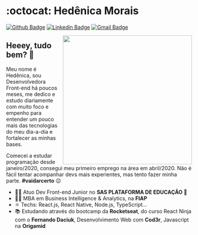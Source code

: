 # :octocat: Hedênica Morais

[![Github Badge](https://img.shields.io/badge/-Github-000?style=flat-square&logo=Github&logoColor=white&link=https://github.com/hedenica)](https://github.com/hedenica)
[![Linkedin Badge](https://img.shields.io/badge/-LinkedIn-blue?style=flat-square&logo=Linkedin&logoColor=white&link=https://www.linkedin.com/in/hedenica/)](https://www.linkedin.com/in/hedenica/)
[![Gmail Badge](https://img.shields.io/badge/-Gmail-c14438?style=flat-square&logo=Gmail&logoColor=white&link=mailto:hedenica@gmail.com)](mailto:hedenica@gmail.com)

<img align="right" width="350" height="350" src="https://www.lynnefinnigan.com/main-asset.svg">

## Heeey, tudo bem?  👋

Meu nome é Hedênica, sou Desenvolvedora Front-end há poucos meses, me dedico e estudo diariamente com muito foco e empenho para entender um pouco mais das tecnologias do meu dia-a-dia e fortalecer as minhas bases.

Comecei a estudar programação desde janeiro/2020, consegui meu primeiro emprego na área em abril/2020. Não é fácil tentar acompanhar devs mais experientes, mas tento fazer minha parte. **#vaidarcerto** 😉

- 👩‍💼 Atuo Dev Front-end Junior no **SAS PLATAFORMA DE EDUCAÇÃO 💙**
- 👩‍🎓 MBA em Business Intelligence & Analytics, na **FIAP**
- ⚛ Techs: React.js, React Native, Node.js, TypeScript...
- 📚 Estudando através do bootcamp da **Rocketseat**, do curso React Ninja com o **Fernando Daciuk**, Desenvolvimento Web com **Cod3r**, Javascript na **Origamid**
